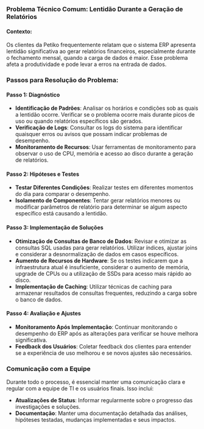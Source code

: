 ### Problema Técnico Comum: Lentidão Durante a Geração de Relatórios

#### Contexto:
Os clientes da Petiko frequentemente relatam que o sistema ERP apresenta lentidão significativa ao gerar relatórios financeiros, especialmente durante o fechamento mensal, quando a carga de dados é maior. Esse problema afeta a produtividade e pode levar a erros na entrada de dados.

### Passos para Resolução do Problema:

#### Passo 1: Diagnóstico
- **Identificação de Padrões**: Analisar os horários e condições sob as quais a lentidão ocorre. Verificar se o problema ocorre mais durante picos de uso ou quando relatórios específicos são gerados.
- **Verificação de Logs**: Consultar os logs do sistema para identificar quaisquer erros ou avisos que possam indicar problemas de desempenho.
- **Monitoramento de Recursos**: Usar ferramentas de monitoramento para observar o uso de CPU, memória e acesso ao disco durante a geração de relatórios.

#### Passo 2: Hipóteses e Testes
- **Testar Diferentes Condições**: Realizar testes em diferentes momentos do dia para comparar o desempenho.
- **Isolamento de Componentes**: Tentar gerar relatórios menores ou modificar parâmetros de relatório para determinar se algum aspecto específico está causando a lentidão.

#### Passo 3: Implementação de Soluções
- **Otimização de Consultas de Banco de Dados**: Revisar e otimizar as consultas SQL usadas para gerar relatórios. Utilizar índices, ajustar joins e considerar a desnormalização de dados em casos específicos.
- **Aumento de Recursos de Hardware**: Se os testes indicarem que a infraestrutura atual é insuficiente, considerar o aumento de memória, upgrade de CPUs ou a utilização de SSDs para acesso mais rápido ao disco.
- **Implementação de Caching**: Utilizar técnicas de caching para armazenar resultados de consultas frequentes, reduzindo a carga sobre o banco de dados.

#### Passo 4: Avaliação e Ajustes
- **Monitoramento Após Implementação**: Continuar monitorando o desempenho do ERP após as alterações para verificar se houve melhora significativa.
- **Feedback dos Usuários**: Coletar feedback dos clientes para entender se a experiência de uso melhorou e se novos ajustes são necessários.

### Comunicação com a Equipe
Durante todo o processo, é essencial manter uma comunicação clara e regular com a equipe de TI e os usuários finais. Isso inclui:
- **Atualizações de Status**: Informar regularmente sobre o progresso das investigações e soluções.
- **Documentação**: Manter uma documentação detalhada das análises, hipóteses testadas, mudanças implementadas e seus impactos.
